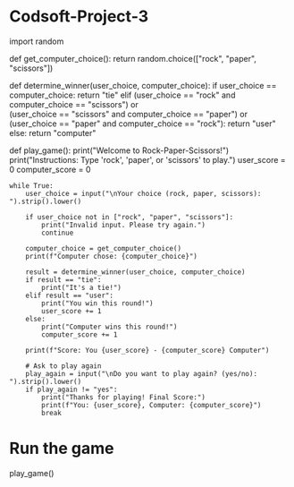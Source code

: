 # Codsoft-Project-3
import random

def get_computer_choice():
    return random.choice(["rock", "paper", "scissors"])

def determine_winner(user_choice, computer_choice):
    if user_choice == computer_choice:
        return "tie"
    elif (user_choice == "rock" and computer_choice == "scissors") or \
         (user_choice == "scissors" and computer_choice == "paper") or \
         (user_choice == "paper" and computer_choice == "rock"):
        return "user"
    else:
        return "computer"

def play_game():
    print("Welcome to Rock-Paper-Scissors!")
    print("Instructions: Type 'rock', 'paper', or 'scissors' to play.")
    user_score = 0
    computer_score = 0

    while True:
        user_choice = input("\nYour choice (rock, paper, scissors): ").strip().lower()
        
        if user_choice not in ["rock", "paper", "scissors"]:
            print("Invalid input. Please try again.")
            continue
        
        computer_choice = get_computer_choice()
        print(f"Computer chose: {computer_choice}")
        
        result = determine_winner(user_choice, computer_choice)
        if result == "tie":
            print("It's a tie!")
        elif result == "user":
            print("You win this round!")
            user_score += 1
        else:
            print("Computer wins this round!")
            computer_score += 1
        
        print(f"Score: You {user_score} - {computer_score} Computer")
        
        # Ask to play again
        play_again = input("\nDo you want to play again? (yes/no): ").strip().lower()
        if play_again != "yes":
            print("Thanks for playing! Final Score:")
            print(f"You: {user_score}, Computer: {computer_score}")
            break

# Run the game
play_game()
